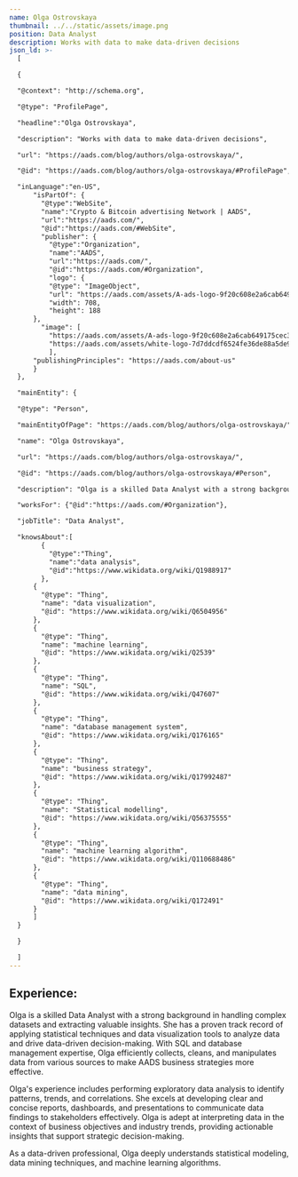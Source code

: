 ```yaml
---
name: Olga Ostrovskaya
thumbnail: ../../static/assets/image.png
position: Data Analyst
description: Works with data to make data-driven decisions
json_ld: >-
  [

  {

  "@context": "http://schema.org",

  "@type": "ProfilePage",

  "headline":"Olga Ostrovskaya",

  "description": "Works with data to make data-driven decisions",

  "url": "https://aads.com/blog/authors/olga-ostrovskaya/",

  "@id": "https://aads.com/blog/authors/olga-ostrovskaya/#ProfilePage",

  "inLanguage":"en-US",
      "isPartOf": {
        "@type":"WebSite",
        "name":"Crypto & Bitcoin advertising Network | AADS",
        "url":"https://aads.com/",
        "@id":"https://aads.com/#WebSite",
        "publisher": {
          "@type":"Organization",
          "name":"AADS",
          "url":"https://aads.com/",
          "@id":"https://aads.com/#Organization",
          "logo": {
          "@type": "ImageObject",
          "url": "https://aads.com/assets/A-ads-logo-9f20c608e2a6cab649175cec3c3976253264542bc7b570a5de64eb3e206b5935.svg",
          "width": 708,
          "height": 188
      },
  	    "image": [
          "https://aads.com/assets/A-ads-logo-9f20c608e2a6cab649175cec3c3976253264542bc7b570a5de64eb3e206b5935.svg",
          "https://aads.com/assets/white-logo-7d7ddcdf6524fe36de88a5de9e76e6c6a6401b5e78910c27c1f0e7213cdc97bb.svg"
          ],
  	  "publishingPrinciples": "https://aads.com/about-us"
      }
  },

  "mainEntity": {

  "@type": "Person",

  "mainEntityOfPage": "https://aads.com/blog/authors/olga-ostrovskaya/",

  "name": "Olga Ostrovskaya",

  "url": "https://aads.com/blog/authors/olga-ostrovskaya/",

  "@id": "https://aads.com/blog/authors/olga-ostrovskaya/#Person",

  "description": "Olga is a skilled Data Analyst with a strong background in handling complex datasets and extracting valuable insights. She has a proven track record of applying statistical techniques and data visualization tools to analyze data and drive data-driven decision-making. With SQL and database management expertise, Olga efficiently collects, cleans, and manipulates data from various sources to make AADS business strategies more effective. Olga's experience includes performing exploratory data analysis to identify patterns, trends, and correlations. She excels at developing clear and concise reports, dashboards, and presentations to communicate data findings to stakeholders effectively. Olga is adept at interpreting data in the context of business objectives and industry trends, providing actionable insights that support strategic decision-making. As a data-driven professional, Olga deeply understands statistical modeling, data mining techniques, and machine learning algorithms.",

  "worksFor": {"@id":"https://aads.com/#Organization"},

  "jobTitle": "Data Analyst",

  "knowsAbout":[
        {
          "@type":"Thing",
          "name":"data analysis",
          "@id":"https://www.wikidata.org/wiki/Q1988917"
        },
      {
        "@type": "Thing",
        "name": "data visualization",
        "@id": "https://www.wikidata.org/wiki/Q6504956"
      },
      {
        "@type": "Thing",
        "name": "machine learning",
        "@id": "https://www.wikidata.org/wiki/Q2539"
      },
      {
        "@type": "Thing",
        "name": "SQL",
        "@id": "https://www.wikidata.org/wiki/Q47607"
      },
      {
        "@type": "Thing",
        "name": "database management system",
        "@id": "https://www.wikidata.org/wiki/Q176165"
      },
      {
        "@type": "Thing",
        "name": "business strategy",
        "@id": "https://www.wikidata.org/wiki/Q17992487"
      },
      {
        "@type": "Thing",
        "name": "Statistical modelling",
        "@id": "https://www.wikidata.org/wiki/Q56375555"
      },
      {
        "@type": "Thing",
        "name": "machine learning algorithm",
        "@id": "https://www.wikidata.org/wiki/Q110688486"
      },
      {
        "@type": "Thing",
        "name": "data mining",
        "@id": "https://www.wikidata.org/wiki/Q172491"
      }
      ]
  }

  }

  ]
---
```

## Experience: 

Olga is a skilled Data Analyst with a strong background in handling complex datasets and extracting valuable insights. She has a proven track record of applying statistical techniques and data visualization tools to analyze data and drive data-driven decision-making. With SQL and database management expertise, Olga efficiently collects, cleans, and manipulates data from various sources to make AADS business strategies more effective.

Olga's experience includes performing exploratory data analysis to identify patterns, trends, and correlations. She excels at developing clear and concise reports, dashboards, and presentations to communicate data findings to stakeholders effectively. Olga is adept at interpreting data in the context of business objectives and industry trends, providing actionable insights that support strategic decision-making. 

As a data-driven professional, Olga deeply understands statistical modeling, data mining techniques, and machine learning algorithms.
